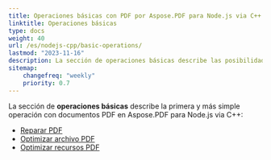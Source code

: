```yaml
---
title: Operaciones básicas con PDF por Aspose.PDF para Node.js via C++ 
linktitle: Operaciones básicas
type: docs
weight: 40
url: /es/nodejs-cpp/basic-operations/
lastmod: "2023-11-16"
description: La sección de operaciones básicas describe las posibilidades de las operaciones más simples con documentos PDF utilizando Aspose.PDF para Node.js via C++.
sitemap:
    changefreq: "weekly"
    priority: 0.7
---
```


La sección de **operaciones básicas** describe la primera y más simple operación con documentos PDF en Aspose.PDF para Node.js via C++:

- [Reparar PDF](/pdf/es/nodejs-cpp/repair-pdf/)
- [Optimizar archivo PDF](/pdf/es/nodejs-cpp/optimize-pdf/)
- [Optimizar recursos PDF](/pdf/es/nodejs-cpp/optimize-pdf-resources/)